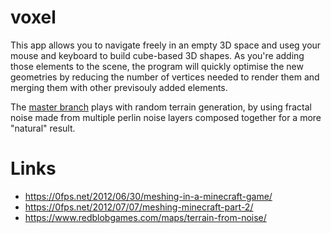 # voxel

This app allows you to navigate freely in an empty 3D space and useg your mouse and keyboard to build cube-based 3D shapes. As you're adding those elements to the scene, the program will quickly optimise the new geometries by reducing the number of vertices needed to render them and merging them with other previsouly added elements.


The [master branch](https://master--voxelito.netlify.app/) plays with random terrain generation, by using fractal noise made from multiple perlin noise layers composed together for a more "natural" result.

# Links

- https://0fps.net/2012/06/30/meshing-in-a-minecraft-game/
- https://0fps.net/2012/07/07/meshing-minecraft-part-2/
- https://www.redblobgames.com/maps/terrain-from-noise/
